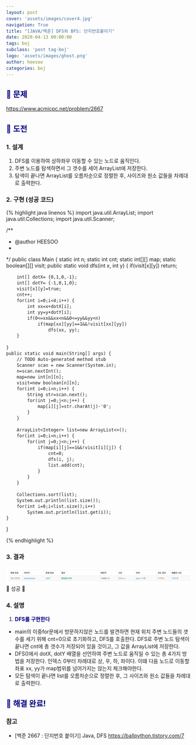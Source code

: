 ```yaml
---
layout: post
cover: 'assets/images/cover4.jpg'
navigation: True
title: "[JAVA/백준] DFS와 BFS: 단지번호붙이기"
date: 2020-04-13 00:00:00
tags: boj
subclass: 'post tag-boj'
logo: 'assets/images/ghost.png'
author: heesoo
categories: boj
---
```

## <span style="color:navy">👀 문제</span>
<https://www.acmicpc.net/problem/2667>

## <span style="color:navy">👊 도전</span>

### 1. 설계
1. DFS를 이용하여 상하좌우 이동할 수 있는 노드로 움직인다.
2. 주변 노드를 탐색하면서 그 갯수를 세어 ArrayList에 저장한다.
3. 탐색이 끝나면 ArrayList를 오름차순으로 정렬한 후, 사이즈와 원소 값들을 차례대로 출력한다.

### 2. 구현 (성공 코드)
{% highlight java linenos %}
import java.util.ArrayList;
import java.util.Collections;
import java.util.Scanner;

/**
 * @author HEESOO
 *
 */
public class Main {
	static int n;
	static int cnt;
	static int[][] map;
	static boolean[][] visit;
	public static void dfs(int x, int y) {
		if(visit[x][y]) return;
		
		int[] dotX= {0,1,0,-1};
		int[] dotY= {-1,0,1,0};
		visit[x][y]=true;
		cnt++;
		for(int i=0;i<4;i++) {
			int xx=x+dotX[i];
			int yy=y+dotY[i];
			if(0<=xx&&xx<n&&0<=yy&&yy<n)
				if(map[xx][yy]==1&&!visit[xx][yy])
					dfs(xx, yy);
		}
		
	}
	public static void main(String[] args) {
		// TODO Auto-generated method stub
		Scanner scan = new Scanner(System.in);
		n=scan.nextInt();
		map=new int[n][n];
		visit=new boolean[n][n];
		for(int i=0;i<n;i++) {
			String str=scan.next();
			for(int j=0;j<n;j++) {
				map[i][j]=str.charAt(j)-'0';
			}
		}
		
		ArrayList<Integer> list=new ArrayList<>();
		for(int i=0;i<n;i++) {
			for(int j=0;j<n;j++) {
				if(map[i][j]==1&&!visit[i][j]) {
					cnt=0;
					dfs(i, j);
					list.add(cnt);
				}
			}
		}
		
		Collections.sort(list);
		System.out.println(list.size());
		for(int i=0;i<list.size();i++)
			System.out.println(list.get(i));
	}
}

 {% endhighlight %}

### 3. 결과
![실행결과](./assets/images/200413_1.PNG)
🤟 성공 🤟 

### 4. 설명
1. **<span style="color:navy">DFS를 구현한다</span>**
- main의 이중for문에서 방문하지않은 노드를 발견하면 현재 위치 주변 노드들의 갯수를 세기 위해 cnt=0으로 초기화하고, DFS를 호출한다. DFS로 주변 노드 탐색이 끝나면 cnt에 총 갯수가 저장되어 있을 것이고, 그 값을 ArrayList에 저장한다.
- DFS()에서 dotX, dotY 배열을 선언하여 주변 노드로 움직일 수 있는 총 4가지 방법을 저장한다. 인덱스 0부터 차례대로 상, 우, 하, 좌이다. 이떄 다음 노드로 이동할 좌표 xx, yy가 map범위를 넘어가지는 않는지 체크해야한다.
- 모든 탐색이 끝나면 list를 오름차순으로 정렬한 후, 그 사이즈와 원소 값들을 차례대로 출력한다.

## <span style="color:navy">👏 해결 완료!</span>

### 참고
- [백준 2667 : 단지번호 붙이기] Java, DFS <https://ballpython.tistory.com/7>
